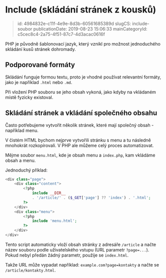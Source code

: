 Include (skládání stránek z kousků)
================================

> id: 4984832e-c11f-4e9e-8d3b-60561685389d
> slugCS: include-soubor
> publicationDate: 2019-08-23 15:06:33
> mainCategoryId: c5cec8c4-2a75-4f51-87c7-4d3acac0616f

PHP je původně šablonovací jazyk, který vznikl pro možnost jednoduchého skládání kusů stránek dohromady.

Podporované formáty
-------------------

Skládání funguje formou textu, proto je vhodné používat relevantní formáty, jako je například `.html` nebo `.md`.

Při vložení PHP souboru se jeho obsah vykoná, jako kdyby na vkládaném místě fyzicky existoval.

Skládání stránek a vkládání společného obsahu
---------------------------------------------

Často potřebujeme vytvořit několik stránek, které mají společný obsah - například menu.

V čistém HTML bychom nejprve vytvořili stránku s menu a tu následně mnohokrát rozkopírovali. V PHP ale můžeme celý proces automatizovat.

Mějme soubor `menu.html`, kde je obsah menu a `index.php`, kam vkládáme obsah a menu.

Jednoduchý příklad:

```php
<div class="page">
    <div class="content">
        <?php
            include __DIR__
            . '/article/' . ($_GET['page'] ?? 'index') . '.html';
        ?>
    </div>
    <div class="menu">
        <?php
            include 'menu.html';
        ?>
    </div>
</div>
```

Tento script automaticky vloží obsah stránky z adresáře `/article` a načte název souboru podle uživatelského vstupu (URL parametr `?page=...`). Pokud nebyl předán žádný parametr, použije se `index.html`.

Takže URL může vypadat například: `example.com?page=kontakty` a načte se `/article/kontakty.html`.
